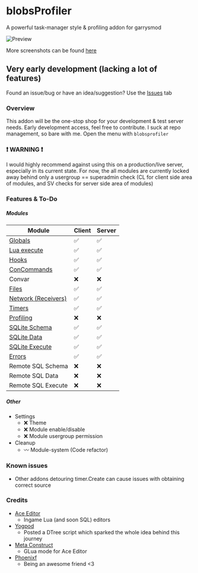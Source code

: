 # blobsProfiler
A powerful task-manager style &amp; profiling addon for garrysmod

![Preview](https://i.imgur.com/FmsdAVB.png)

More screenshots can be found [here](https://github.com/blobles-dev/blobsProfiler/wiki/Media "here")

## Very early development (lacking a lot of features)
Found an issue/bug or have an idea/suggestion? Use the [Issues](https://github.com/blobles-dev/blobsProfiler/issues "Issues") tab
### Overview
This addon will be the one-stop shop for your development & test server needs.
Early development access, feel free to contribute.
I suck at repo management, so bare with me.
Open the menu with `blobsprofiler`

### :exclamation: WARNING :exclamation:
I would highly recommend against using this on a production/live server, especially in its current state.
For now, the all modules are currently locked away behind only a usergroup == superadmin check (CL for client side area of modules, and SV checks for server side area of modules)


### Features & To-Do
##### Modules
| Module | Client | Server  |
| ------------ | ------------ | ------------ |
| [Globals](https://github.com/blobles-dev/blobsProfiler/wiki/Media#profiling-module-wip) | :white_check_mark: | :white_check_mark: |
| [Lua execute](https://github.com/blobles-dev/blobsProfiler/wiki/Media#execute-lua-submodule) | :white_check_mark: | :white_check_mark: |
| [Hooks](https://github.com/blobles-dev/blobsProfiler/wiki/Media#hooks-module) | :white_check_mark: | :white_check_mark: |
| [ConCommands](https://github.com/blobles-dev/blobsProfiler/wiki/Media#concommands-module)  | :white_check_mark: | :white_check_mark: |
| Convar | :x: | :x: |
| [Files](https://github.com/blobles-dev/blobsProfiler/wiki/Media#files-module) | :white_check_mark: | :white_check_mark: |
| [Network (Receivers)](https://github.com/blobles-dev/blobsProfiler/wiki/Media#network-module) | :white_check_mark: | :white_check_mark: |
| [Timers](https://github.com/blobles-dev/blobsProfiler/wiki/Media#timers-module) | :white_check_mark: | :white_check_mark: |
| [Profiling](https://github.com/blobles-dev/blobsProfiler/wiki/Media#profiling-module-wip) | :x: | :x: |
| [SQLite Schema](https://github.com/blobles-dev/blobsProfiler/wiki/Media#schema-sqlite-submodule) | :white_check_mark: | :white_check_mark: |
| [SQLite Data](https://github.com/blobles-dev/blobsProfiler/wiki/Media#data-sqlite-submodule) | :white_check_mark: | :white_check_mark: |
| [SQLite Execute](https://github.com/blobles-dev/blobsProfiler/wiki/Media#execute-sqlite-submodule) | :white_check_mark: | :white_check_mark: |
| [Errors](https://github.com/blobles-dev/blobsProfiler/wiki/Media#errors-module) | :white_check_mark: | :white_check_mark: |
| Remote SQL Schema | :x: | :x: |
| Remote SQL Data | :x: | :x: |
| Remote SQL Execute | :x: | :x: |

##### Other
- Settings
  - :x: Theme
  - :x: Module enable/disable
  - :x: Module usergroup permission
- Cleanup
  - :wavy_dash: Module-system (Code refactor)

### Known issues
- Other addons detouring timer.Create can cause issues with obtaining correct source

### Credits
- [Ace Editor](https://ace.c9.io/ "Ace Editor")
   - Ingame Lua (and soon SQL) editors
- [Yogpod](https://github.com/Yogpod "Yogpod")
  - Posted a DTree script which sparked the whole idea behind this journey
- [Meta Construct](https://github.com/Metastruct "Meta Construct")
  - GLua mode for Ace Editor
- [Phoenixf](https://github.com/phoen1xf/ "Phoenixf")
  - Being an awesome friend <3
